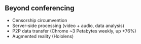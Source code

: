 ## Beyond conferencing
- Censorship circumvention
- Server-side processing (video + audio, data analysis)
- P2P data transfer (Chrome ~3 Petabytes weekly, up +76%)
- Augmented reality (Hololens)

